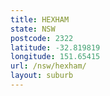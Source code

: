 ```yaml
---
title: HEXHAM
state: NSW
postcode: 2322
latitude: -32.819819
longitude: 151.65415
url: /nsw/hexham/
layout: suburb
---
```

